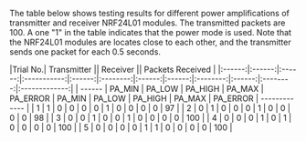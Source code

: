 The table below shows testing results for different power amplifications of transmitter and receiver NRF24L01 modules. The transmitted packets are 100. A one "1" in the table indicates that the power mode is used.
Note that the NRF24L01 modules are locates close to each other, and the transmitter sends one packet for each 0.5 seconds.

|Trial No.|                 Transmitter                     ||                  Receiver                     || Packets Received |
|:------:|:------:|:------:|:-----------:|:------:|:--------:|:------:|:------:|:--------:|:------:|:--------:|:-------------:|
| ------ | PA_MIN | PA_LOW |   PA_HIGH   | PA_MAX | PA_ERROR | PA_MIN | PA_LOW |  PA_HIGH | PA_MAX | PA_ERROR | ------------- |
|    1   |    1   |    0   |      0      |    0   |     0    |    1   |    0   |     0    |    0   |     0    |        97        |
|    2   |    0   |    1   |      0      |    0   |     0    |    1   |    0   |     0    |    0   |     0    |        98        |
|    3   |    0   |    0   |      1      |    0   |     0    |    1   |    0   |     0    |    0   |     0    |        100       |
|    4   |    0   |    0   |      0      |    1   |     0    |    1   |    0   |     0    |    0   |     0    |        100       |
|    5   |    0   |    0   |      0      |    0   |     1    |    1   |    0   |     0    |    0   |     0    |        100       |
